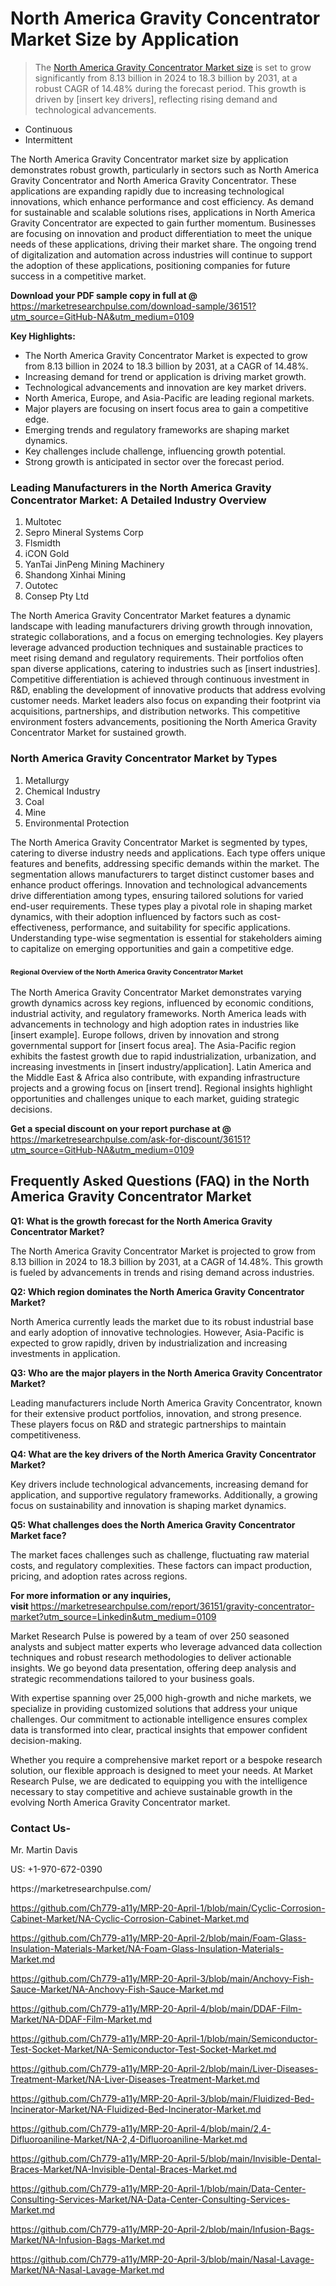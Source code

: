 <h1>North America Gravity Concentrator Market&nbsp;Size by Application</h1><blockquote><p>The <a href="https://marketresearchpulse.com/download-sample/36151?utm_source=GitHub-NA&amp;utm_medium=0109">North America Gravity Concentrator Market size</a> is set to grow significantly from 8.13 billion in 2024 to 18.3 billion by 2031, at a robust CAGR of 14.48% during the forecast period. This growth is driven by [insert key drivers], reflecting rising demand and technological advancements.</p></blockquote><ul><li>Continuous <li> Intermittent</li></ul><p>The North America Gravity Concentrator market size by application demonstrates robust growth, particularly in sectors such as North America Gravity Concentrator and North America Gravity Concentrator. These applications are expanding rapidly due to increasing technological innovations, which enhance performance and cost efficiency. As demand for sustainable and scalable solutions rises, applications in North America Gravity Concentrator are expected to gain further momentum. Businesses are focusing on innovation and product differentiation to meet the unique needs of these applications, driving their market share. The ongoing trend of digitalization and automation across industries will continue to support the adoption of these applications, positioning companies for future success in a competitive market.</p><p><strong>Download your PDF sample copy in full at @ </strong><a href="https://marketresearchpulse.com/download-sample/36151?utm_source=GitHub-NA&amp;utm_medium=0109">https://marketresearchpulse.com/download-sample/36151?utm_source=GitHub-NA&amp;utm_medium=0109</a></p><p><strong>Key Highlights: </strong></p><ul><li>The North America Gravity Concentrator Market is expected to grow from 8.13 billion in 2024 to 18.3 billion by 2031, at a CAGR of 14.48%.</li><li>Increasing demand for trend or application is driving market growth.</li><li>Technological advancements and innovation are key market drivers.</li><li>North America, Europe, and Asia-Pacific are leading regional markets.</li><li>Major players are focusing on insert focus area to gain a competitive edge.</li><li>Emerging trends and regulatory frameworks are shaping market dynamics.</li><li>Key challenges include challenge, influencing growth potential.</li><li>Strong growth is anticipated in sector over the forecast period.</li></ul><h3>Leading Manufacturers in the North America Gravity Concentrator Market: A Detailed Industry Overview</h3><ol><li>Multotec</li><li>Sepro Mineral Systems Corp</li><li>Flsmidth</li><li>iCON Gold</li><li>YanTai JinPeng Mining Machinery</li><li>Shandong Xinhai Mining</li><li>Outotec</li><li>Consep Pty Ltd</li></ol><div class="flex max-w-full flex-col flex-grow"><div class="min-h-8 text-message flex w-full flex-col items-end gap-2 whitespace-normal break-words [.text-message+&amp;]:mt-5" dir="auto" data-message-author-role="assistant" data-message-id="fd8432e4-4910-450d-b182-61b7bfb0a01f" data-message-model-slug="gpt-4o"><div class="flex w-full flex-col gap-1 empty:hidden first:pt-[3px]"><div class="markdown prose w-full break-words dark:prose-invert light"><p>The North America Gravity Concentrator Market features a dynamic landscape with leading manufacturers driving growth through innovation, strategic collaborations, and a focus on emerging technologies. Key players leverage advanced production techniques and sustainable practices to meet rising demand and regulatory requirements. Their portfolios often span diverse applications, catering to industries such as [insert industries]. Competitive differentiation is achieved through continuous investment in R&amp;D, enabling the development of innovative products that address evolving customer needs. Market leaders also focus on expanding their footprint via acquisitions, partnerships, and distribution networks. This competitive environment fosters advancements, positioning the North America Gravity Concentrator Market for sustained growth.</p></div></div></div></div><h3>North America Gravity Concentrator Market by Types</h3><ol><li>Metallurgy <li> Chemical Industry <li> Coal <li> Mine <li> Environmental Protection</li></ol><div class="flex max-w-full flex-col flex-grow"><div class="min-h-8 text-message flex w-full flex-col items-end gap-2 whitespace-normal break-words [.text-message+&amp;]:mt-5" dir="auto" data-message-author-role="assistant" data-message-id="084470be-0bb7-4664-bddf-5156b4f41249" data-message-model-slug="gpt-4o-mini"><div class="flex w-full flex-col gap-1 empty:hidden first:pt-[3px]"><div class="markdown prose w-full break-words dark:prose-invert light"><p>The North America Gravity Concentrator Market is segmented by types, catering to diverse industry needs and applications. Each type offers unique features and benefits, addressing specific demands within the market. The segmentation allows manufacturers to target distinct customer bases and enhance product offerings. Innovation and technological advancements drive differentiation among types, ensuring tailored solutions for varied end-user requirements. These types play a pivotal role in shaping market dynamics, with their adoption influenced by factors such as cost-effectiveness, performance, and suitability for specific applications. Understanding type-wise segmentation is essential for stakeholders aiming to capitalize on emerging opportunities and gain a competitive edge.</p></div></div></div></div><h3><span style="font-size: 11px;">Regional Overview of the North America Gravity Concentrator Market</span></h3><div class="flex max-w-full flex-col flex-grow"><div class="min-h-8 text-message flex w-full flex-col items-end gap-2 whitespace-normal break-words [.text-message+&amp;]:mt-5" dir="auto" data-message-author-role="assistant" data-message-id="e9038762-ce64-4e30-91c9-9bd413514231" data-message-model-slug="gpt-4o-mini"><div class="flex w-full flex-col gap-1 empty:hidden first:pt-[3px]"><div class="markdown prose w-full break-words dark:prose-invert light"><p>The North America Gravity Concentrator Market demonstrates varying growth dynamics across key regions, influenced by economic conditions, industrial activity, and regulatory frameworks. North America leads with advancements in technology and high adoption rates in industries like [insert example]. Europe follows, driven by innovation and strong governmental support for [insert focus area]. The Asia-Pacific region exhibits the fastest growth due to rapid industrialization, urbanization, and increasing investments in [insert industry/application]. Latin America and the Middle East &amp; Africa also contribute, with expanding infrastructure projects and a growing focus on [insert trend]. Regional insights highlight opportunities and challenges unique to each market, guiding strategic decisions.</p></div></div></div></div><p><strong>Get a special discount on your report purchase at @ </strong><a href="https://marketresearchpulse.com/ask-for-discount/36151?utm_source=GitHub-NA&amp;utm_medium=0109">https://marketresearchpulse.com/ask-for-discount/36151?utm_source=GitHub-NA&amp;utm_medium=0109</a></p><h2>Frequently Asked Questions (FAQ) in the North America Gravity Concentrator Market</h2><p><strong>Q1: What is the growth forecast for the North America Gravity Concentrator Market?</strong></p><p>The North America Gravity Concentrator Market is projected to grow from 8.13 billion in 2024 to 18.3 billion by 2031, at a CAGR of 14.48%. This growth is fueled by advancements in trends and rising demand across industries.</p><p><strong>Q2: Which region dominates the North America Gravity Concentrator Market?</strong></p><p>North America currently leads the market due to its robust industrial base and early adoption of innovative technologies. However, Asia-Pacific is expected to grow rapidly, driven by industrialization and increasing investments in application.</p><p><strong>Q3: Who are the major players in the North America Gravity Concentrator Market?</strong></p><p>Leading manufacturers include North America Gravity Concentrator, known for their extensive product portfolios, innovation, and strong presence. These players focus on R&amp;D and strategic partnerships to maintain competitiveness.</p><p><strong>Q4: What are the key drivers of the North America Gravity Concentrator Market?</strong></p><p>Key drivers include technological advancements, increasing demand for application, and supportive regulatory frameworks. Additionally, a growing focus on sustainability and innovation is shaping market dynamics.</p><p><strong>Q5: What challenges does the North America Gravity Concentrator Market face?</strong></p><p>The market faces challenges such as challenge, fluctuating raw material costs, and regulatory complexities. These factors can impact production, pricing, and adoption rates across regions.</p><p><strong>For more information or any inquiries, visit&nbsp;</strong><a href="https://marketresearchpulse.com/report/36151/gravity-concentrator-market?utm_source=Linkedin&utm_medium=0109">https://marketresearchpulse.com/report/36151/gravity-concentrator-market?utm_source=Linkedin&utm_medium=0109</a></p><p>Market Research Pulse is powered by a team of over 250 seasoned analysts and subject matter experts who leverage advanced data collection techniques and robust research methodologies to deliver actionable insights. We go beyond data presentation, offering deep analysis and strategic recommendations tailored to your business goals.</p><p>With expertise spanning over 25,000 high-growth and niche markets, we specialize in providing customized solutions that address your unique challenges. Our commitment to actionable intelligence ensures complex data is transformed into clear, practical insights that empower confident decision-making.</p><p>Whether you require a comprehensive market report or a bespoke research solution, our flexible approach is designed to meet your needs. At Market Research Pulse, we are dedicated to equipping you with the intelligence necessary to stay competitive and achieve sustainable growth in the evolving North America Gravity Concentrator market.</p><h3><strong>Contact Us-</strong></h3><p>Mr. Martin Davis</p><p>US: +1-970-672-0390</p><p>https://marketresearchpulse.com/</p><p><a href="https://github.com/Ch779-a11y/MRP-20-April-1/blob/main/Cyclic-Corrosion-Cabinet-Market/NA-Cyclic-Corrosion-Cabinet-Market.md">https://github.com/Ch779-a11y/MRP-20-April-1/blob/main/Cyclic-Corrosion-Cabinet-Market/NA-Cyclic-Corrosion-Cabinet-Market.md</a></p><p><a href="https://github.com/Ch779-a11y/MRP-20-April-2/blob/main/Foam-Glass-Insulation-Materials-Market/NA-Foam-Glass-Insulation-Materials-Market.md">https://github.com/Ch779-a11y/MRP-20-April-2/blob/main/Foam-Glass-Insulation-Materials-Market/NA-Foam-Glass-Insulation-Materials-Market.md</a></p><p><a href="https://github.com/Ch779-a11y/MRP-20-April-3/blob/main/Anchovy-Fish-Sauce-Market/NA-Anchovy-Fish-Sauce-Market.md">https://github.com/Ch779-a11y/MRP-20-April-3/blob/main/Anchovy-Fish-Sauce-Market/NA-Anchovy-Fish-Sauce-Market.md</a></p><p><a href="https://github.com/Ch779-a11y/MRP-20-April-4/blob/main/DDAF-Film-Market/NA-DDAF-Film-Market.md">https://github.com/Ch779-a11y/MRP-20-April-4/blob/main/DDAF-Film-Market/NA-DDAF-Film-Market.md</a></p><p><a href="https://github.com/Ch779-a11y/MRP-20-April-1/blob/main/Semiconductor-Test-Socket-Market/NA-Semiconductor-Test-Socket-Market.md">https://github.com/Ch779-a11y/MRP-20-April-1/blob/main/Semiconductor-Test-Socket-Market/NA-Semiconductor-Test-Socket-Market.md</a></p><p><a href="https://github.com/Ch779-a11y/MRP-20-April-2/blob/main/Liver-Diseases-Treatment-Market/NA-Liver-Diseases-Treatment-Market.md">https://github.com/Ch779-a11y/MRP-20-April-2/blob/main/Liver-Diseases-Treatment-Market/NA-Liver-Diseases-Treatment-Market.md</a></p><p><a href="https://github.com/Ch779-a11y/MRP-20-April-3/blob/main/Fluidized-Bed-Incinerator-Market/NA-Fluidized-Bed-Incinerator-Market.md">https://github.com/Ch779-a11y/MRP-20-April-3/blob/main/Fluidized-Bed-Incinerator-Market/NA-Fluidized-Bed-Incinerator-Market.md</a></p><p><a href="https://github.com/Ch779-a11y/MRP-20-April-4/blob/main/2,4-Difluoroaniline-Market/NA-2,4-Difluoroaniline-Market.md">https://github.com/Ch779-a11y/MRP-20-April-4/blob/main/2,4-Difluoroaniline-Market/NA-2,4-Difluoroaniline-Market.md</a></p><p><a href="https://github.com/Ch779-a11y/MRP-20-April-5/blob/main/Invisible-Dental-Braces-Market/NA-Invisible-Dental-Braces-Market.md">https://github.com/Ch779-a11y/MRP-20-April-5/blob/main/Invisible-Dental-Braces-Market/NA-Invisible-Dental-Braces-Market.md</a></p><p><a href="https://github.com/Ch779-a11y/MRP-20-April-1/blob/main/Data-Center-Consulting-Services-Market/NA-Data-Center-Consulting-Services-Market.md">https://github.com/Ch779-a11y/MRP-20-April-1/blob/main/Data-Center-Consulting-Services-Market/NA-Data-Center-Consulting-Services-Market.md</a></p><p><a href="https://github.com/Ch779-a11y/MRP-20-April-2/blob/main/Infusion-Bags-Market/NA-Infusion-Bags-Market.md">https://github.com/Ch779-a11y/MRP-20-April-2/blob/main/Infusion-Bags-Market/NA-Infusion-Bags-Market.md</a></p><p><a href="https://github.com/Ch779-a11y/MRP-20-April-3/blob/main/Nasal-Lavage-Market/NA-Nasal-Lavage-Market.md">https://github.com/Ch779-a11y/MRP-20-April-3/blob/main/Nasal-Lavage-Market/NA-Nasal-Lavage-Market.md</a></p>

